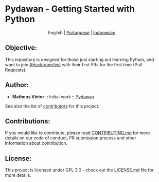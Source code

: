# Pydawan - Getting Started with Python
<p align="center">
  <span>English</span> |
  <a href="https://github.com/matheusvictor/Pydawan#pydawan---iniciando-no-python">Portuguese</a> |
  <a href="https://github.com/matheusvictor/Pydawan/tree/master/lang/indonesian/README.md#pydawan---memulai-dengan-python">Indonesian</a>
</p>

## Objective: 

This repository is designed for those just starting out learning Python, and want to join [#Hacktoberfest](https://hacktoberfest.digitalocean.com/) with their first PRs for the first time (Pull Requests).

## Author:

* **Matheus Victor** :: Initial work :: [Pydawan](https://github.com/matheusvictor/Pydawan)

See also the list of [contributors](https://github.com/matheusvictor/Pydawan/graphs/contributors) for this project.

## Contributions:

If you would like to contribute, please read [CONTRIBUTING.md](https://github.com/matheusvictor/Pydawan/blob/master/CONTRIBUTING.md) for more details on our code of conduct, PR submission process and other information about contribution.

## License:

This project is licensed under GPL 3.0 - check out the [LICENSE.md](https://github.com/matheusvictor/Pydawan/blob/master/LICENSE) file for more details.
